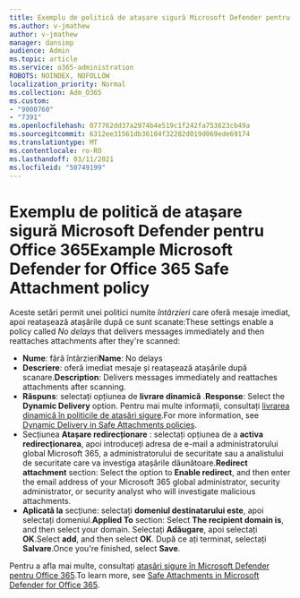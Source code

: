```yaml
---
title: Exemplu de politică de atașare sigură Microsoft Defender pentru Office 365
ms.author: v-jmathew
author: v-jmathew
manager: dansimp
audience: Admin
ms.topic: article
ms.service: o365-administration
ROBOTS: NOINDEX, NOFOLLOW
localization_priority: Normal
ms.collection: Adm_O365
ms.custom:
- "9000760"
- "7391"
ms.openlocfilehash: 077762dd37a2974b4e519c1f242fa753623cb49a
ms.sourcegitcommit: 6312ee31561db36104f32282d019d069ede69174
ms.translationtype: MT
ms.contentlocale: ro-RO
ms.lasthandoff: 03/11/2021
ms.locfileid: "50749199"
---
```

# <a name="example-microsoft-defender-for-office-365-safe-attachment-policy"></a><span data-ttu-id="946a6-102">Exemplu de politică de atașare sigură Microsoft Defender pentru Office 365</span><span class="sxs-lookup"><span data-stu-id="946a6-102">Example Microsoft Defender for Office 365 Safe Attachment policy</span></span>

<span data-ttu-id="946a6-103">Aceste setări permit unei politici numite *întârzieri* care oferă mesaje imediat, apoi reatașează atașările după ce sunt scanate:</span><span class="sxs-lookup"><span data-stu-id="946a6-103">These settings enable a policy called *No delays* that delivers messages immediately and then reattaches attachments after they're scanned:</span></span>

- <span data-ttu-id="946a6-104">**Nume**: fără întârzieri</span><span class="sxs-lookup"><span data-stu-id="946a6-104">**Name**: No delays</span></span>
- <span data-ttu-id="946a6-105">**Descriere**: oferă imediat mesaje și reatașează atașările după scanare.</span><span class="sxs-lookup"><span data-stu-id="946a6-105">**Description**: Delivers messages immediately and reattaches attachments after scanning.</span></span>
- <span data-ttu-id="946a6-106">**Răspuns**: selectați opțiunea de **livrare dinamică** .</span><span class="sxs-lookup"><span data-stu-id="946a6-106">**Response**: Select the **Dynamic Delivery** option.</span></span> <span data-ttu-id="946a6-107">Pentru mai multe informații, consultați [livrarea dinamică în politicile de atașări sigure](https://go.microsoft.com/fwlink/?linkid=2092328).</span><span class="sxs-lookup"><span data-stu-id="946a6-107">For more information, see [Dynamic Delivery in Safe Attachments policies](https://go.microsoft.com/fwlink/?linkid=2092328).</span></span>
- <span data-ttu-id="946a6-108">Secțiunea **Atașare redirecționare** : selectați opțiunea de a **activa redirecționarea**, apoi introduceți adresa de e-mail a administratorului global Microsoft 365, a administratorului de securitate sau a analistului de securitate care va investiga atașările dăunătoare.</span><span class="sxs-lookup"><span data-stu-id="946a6-108">**Redirect attachment** section: Select the option to **Enable redirect**, and then enter the email address of your Microsoft 365 global administrator, security administrator, or security analyst who will investigate malicious attachments.</span></span>
- <span data-ttu-id="946a6-109">**Aplicată la** secțiune: selectați **domeniul destinatarului este**, apoi selectați domeniul.</span><span class="sxs-lookup"><span data-stu-id="946a6-109">**Applied To** section: Select **The recipient domain is**, and then select your domain.</span></span> <span data-ttu-id="946a6-110">Selectați **Adăugare**, apoi selectați **OK**.</span><span class="sxs-lookup"><span data-stu-id="946a6-110">Select **add**, and then select **OK**.</span></span> <span data-ttu-id="946a6-111">După ce ați terminat, selectați **Salvare**.</span><span class="sxs-lookup"><span data-stu-id="946a6-111">Once you're finished, select **Save**.</span></span>

<span data-ttu-id="946a6-112">Pentru a afla mai multe, consultați [atașări sigure în Microsoft Defender pentru Office 365](https://go.microsoft.com/fwlink/?linkid=2092213).</span><span class="sxs-lookup"><span data-stu-id="946a6-112">To learn more, see [Safe Attachments in Microsoft Defender for Office 365](https://go.microsoft.com/fwlink/?linkid=2092213).</span></span>
